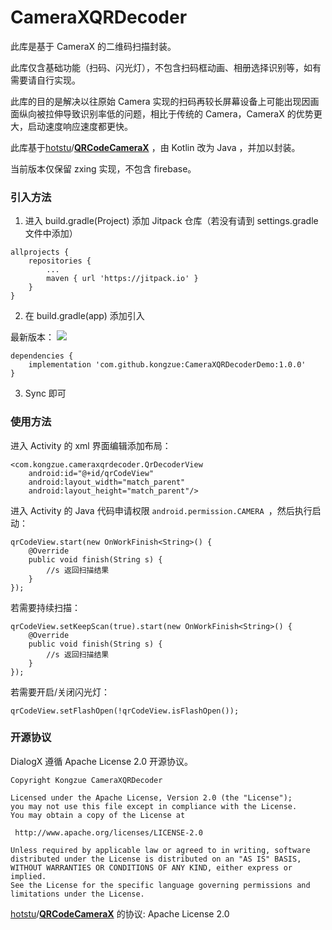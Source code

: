 # CameraXQRDecoder

此库是基于 CameraX 的二维码扫描封装。

此库仅含基础功能（扫码、闪光灯），不包含扫码框动画、相册选择识别等，如有需要请自行实现。

此库的目的是解决以往原始 Camera 实现的扫码再较长屏幕设备上可能出现因画面纵向被拉伸导致识别率低的问题，相比于传统的 Camera，CameraX 的优势更大，启动速度响应速度都更快。

此库基于[hotstu](https://github.com/hotstu)/**[QRCodeCameraX](https://github.com/hotstu/QRCodeCameraX)** ，由 Kotlin 改为 Java ，并加以封装。

当前版本仅保留 zxing 实现，不包含 firebase。

### 引入方法

1. 进入 build.gradle(Project) 添加 Jitpack 仓库（若没有请到 settings.gradle 文件中添加）

```
allprojects {
    repositories {
        ...
        maven { url 'https://jitpack.io' }
    }
}
```

2. 在 build.gradle(app) 添加引入

最新版本： [![](https://jitpack.io/v/kongzue/CameraXQRDecoderDemo.svg)](https://jitpack.io/#kongzue/CameraXQRDecoderDemo)

```
dependencies {
    implementation 'com.github.kongzue:CameraXQRDecoderDemo:1.0.0'
}
```

3. Sync 即可

### 使用方法

进入 Activity 的 xml 界面编辑添加布局：

```
<com.kongzue.cameraxqrdecoder.QrDecoderView
    android:id="@+id/qrCodeView"
    android:layout_width="match_parent"
    android:layout_height="match_parent"/>
```

进入 Activity 的 Java 代码申请权限 `android.permission.CAMERA `，然后执行启动：

```
qrCodeView.start(new OnWorkFinish<String>() {
    @Override
    public void finish(String s) {
        //s 返回扫描结果
    }
});
```

若需要持续扫描：

```
qrCodeView.setKeepScan(true).start(new OnWorkFinish<String>() {
    @Override
    public void finish(String s) {
        //s 返回扫描结果
    }
});
```

若需要开启/关闭闪光灯：

```
qrCodeView.setFlashOpen(!qrCodeView.isFlashOpen());
```

### 开源协议

DialogX 遵循 Apache License 2.0 开源协议。

```
Copyright Kongzue CameraXQRDecoder

Licensed under the Apache License, Version 2.0 (the "License");
you may not use this file except in compliance with the License.
You may obtain a copy of the License at

 http://www.apache.org/licenses/LICENSE-2.0

Unless required by applicable law or agreed to in writing, software
distributed under the License is distributed on an "AS IS" BASIS,
WITHOUT WARRANTIES OR CONDITIONS OF ANY KIND, either express or implied.
See the License for the specific language governing permissions and
limitations under the License.
```

[hotstu](https://github.com/hotstu)/**[QRCodeCameraX](https://github.com/hotstu/QRCodeCameraX)** 的协议: Apache License 2.0

